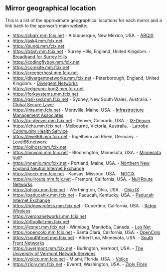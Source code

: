 ## Mirror geographical location

This is a list of the approximate geographical locations for each mirror and a link back to the sponsor’s main website:

  - https://abqix.mm.fcix.net - Albuquerque, New Mexico, USA. - [ABQIX](https://abqix.net)
  - https://ask4.mm.fcix.net
  - https://bungi.mm.fcix.net
  - https://b4sh.mm.fcix.net - Surrey Hills, England, United Kingdom. - [Broadband for Surrey Hills](https://gigupanddown.net/)
  - https://codingflyboy.mm.fcix.net
  - https://coresite.mm.fcix.net
  - https://creeperhost.mm.fcix.net
  - https://divergentnetworks.mm.fcix.net - Peterborough, England, United Kingdom. - [Divergent Networks](https://divergentnetworks.co.uk)
  - https://edgeuno-bog2.mm.fcix.net 
  - https://forksystems.mm.fcix.net
  - https://gsl-syd.mm.fcix.net - Sydney, New South Wales, Australia. - [Global Secure Layer](https://globalsecurelayer.com)
  - https://ima.mm.fcix.net - Montville, Maine, USA. - [Infrastructure Management Associates](https://adisp.net)
  - https://ix-denver.mm.fcix.net - Denver, Colorado, USA. - [IX-Denver](https://ix-denver.net)
  - https://lchs.mm.fcix.net - Melbourne, Victoria, Australia. - [Latrobe Community Health Service](https://www.lchs.com.au)
  - https://level66.mm.fcix.net - Ingelheim am Rhein, Germany. - [Level66.network](https://level66.network)
  - https://lolhost.mm.fcix.net
  - https://mnvoip.mm.fcix.net - Bloomington, Minnesota, USA. - [Minnesota VoIP](https://www.mnvoip.com)
  - https://nnenix.mm.fcix.net - Portland, Maine, USA. - [Northern New England Neutral Internet Exchange](https://www.nnenix.net)
  - https://nocix.mm.fcix.net - Kansas, Missouri, USA. - [NOCIX](https://www.nocix.net)
  - https://nullroute.mm.fcix.net - Fremont, California, USA. - [Null Route Networks](https://nullroutenetworks.com)
  - https://ohioix.mm.fcix.net - Worthington, Ohio, USA. - [Ohio IX](https://ohioix.net)
  - https://paducahix.mm.fcix.net - Paducah, Kentucky, USA. - [Paducah Internet Exchange](https://paducahix.net)
  - https://ridgewireless.mm.fcix.net - Cupertino, California, USA. - [Ridge Wireless](https://ridgewireless.net)
  - https://veronanetworks.mm.fcix.net
  - https://irltoolkit.mm.fcix.net
  - https://lesnet.mm.fcix.net - Winnipeg, Manitoba, Canada. - [Les Net](https://les.net)
  - https://opencolo.mm.fcix.net - Santa Clara, California, USA. - [OpenColo](https://www.opencolo.com)
  - https://southfront.mm.fcix.net - Albert Lea, Minnesota, USA. - [South Front Networks](https://www.southfront.io)
  - https://uvermont.mm.fcix.net - Burlington, Vermont, USA. - [The University of Vermont Network Services](https://legacy.drup2.uvm.edu/telcom)
  - https://volico.mm.fcix.net - Miami, Florida, USA. - [Volico](https://www.volico.com)
  - https://ziply.mm.fcix.net - Everett, Washington, USA. - [Ziply Fibre](https://ziplyfiber.com)

